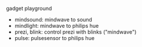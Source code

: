 gadget playground

- mindsound: mindwave to sound
- mindlight: mindwave to philips hue
- prezi, blink: control prezi with blinks ("mindwave")
- pulse: pulsesensor to philips hue
